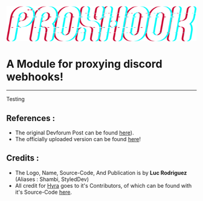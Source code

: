 ![alt text](https://github.com/Shambi-0/Proxhook/blob/main/Images/cd87dd9576de7257e781d678a9732d0a9df8c0ea.png "Proxhook")

# A Module for proxying discord webhooks!
___

Testing

## References :
- The original Devforum Post can be found [here](https://devforum.roblox.com/t/proxhook-a-module-for-proxying-discord-webhooks/1505544)).
- The officially uploaded version can be found [here](https://www.roblox.com/library/7719426842/Proxhook)!

## Credits :
- The Logo, Name, Source-Code, And Publication is by **Luc Rodriguez** (Aliases : Shambi, StyledDev)
- All credit for [Hyra](https://hyra.io/) goes to it's Contributors, of which can be found with it's Source-Code [here](https://github.com/hyra-io/Discord-Webhook-Proxy).

